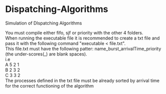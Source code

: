 # Dispatching-Algorithms
Simulation of DIspatching Algorithms

You must compile either fifo, sjf or priority with the other 4 folders.\
When running the executable file it is recommended to create a txt file and pass it with the following command "executable < file.txt".\
This file.txt must have the following patter: name_burst_arrivalTime_priority (the under-scores(_) are blank spaces).\
i.e \
A 5 2 1\
B 2 3 2\
C 3 3 2\
The processes defined in the txt file must be already sorted by arrival time for the correct functioning of the algorithm
    
